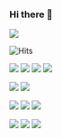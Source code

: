 ### Hi there 👋

<!--
**kryowen/kryowen** is a ✨ _special_ ✨ repository because its `README.md` (this file) appears on your GitHub profile.
Here are some ideas to get you started:

- solved.ac tier profile
[![Solved.ac 프로필](http://mazassumnida.wtf/api/v2/generate_badge?boj=adviate)](https://solved.ac/adviate)
<img align='right' src="http://mazassumnida.wtf/api/v2/generate_badge?boj=adviate">

- github stats card profile
![Anurag's GitHub stats](https://github-readme-stats.vercel.app/api?username=kryowen&&show_icons=true&theme=onedark)
<img align='left' src="https://github-readme-stats.vercel.app/api?username=kryowen&&show_icons=true&theme=onedark" height="165">


- 🔭 I’m currently working on ...
- 🌱 I’m currently learning ...
- 👯 I’m looking to collaborate on ...
- 🤔 I’m looking for help with ...
- 💬 Ask me about ...
- 📫 How to reach me: ...
- 😄 Pronouns: ...
- ⚡ Fun fact: ...
-->

<img src="https://capsule-render.vercel.app/api?type=rect&color=gradient&height=300&section=header&text=kryowen&fontSize=90&fontAlign=90" />


<!--방문자 수-->
![Hits](https://hits.seeyoufarm.com/api/count/incr/badge.svg?url=https%3A%2F%2Fgithub.com%2Fkryowen&count_bg=%23FF7F00&title_bg=%23002643&icon=pinboard.svg&icon_color=%23FFFFFF&title=visitors&edge_flat=false)

<!-- 기술 -->
<img src="https://img.shields.io/badge/Python-3776AB?style=round-square&logo=python&logoColor=white"/></a>
<img src="https://img.shields.io/badge/C-00599C?style=round-square&logo=c&logoColor=white"/></a>
<img src="https://img.shields.io/badge/C++-00599C?style=round-square&logo=cplusplus&logoColor=white"/></a>
<img src="https://img.shields.io/badge/Unity-000000?style=round-square&logo=Unity&logoColor=white"/></a>

<!-- 배우고 있는 중 -->
<img src="https://img.shields.io/badge/Java-007396?style=round-square&logo=Java&logoColor=white"/></a>
<img src="https://img.shields.io/badge/C Sharp-239120?style=round-square&logo=csharp&logoColor=white"/></a>

<!-- 사용하는 운영체제 -->
<img src="https://img.shields.io/badge/Ubuntu-E95420?style=round-square&logo=ubuntu&logoColor=white"/></a>
<img src="https://img.shields.io/badge/Windows-0078D6?style=round-square&logo=windows&logoColor=white"/></a>
<img src="https://img.shields.io/badge/Android-3DDC84?style=round-square&logo=android&logoColor=white"/></a>

<!-- 연락 -->
<a href="mailto:iluvidus@gmail.com" target="_blank"><img src="https://img.shields.io/badge/Gmail-EA4335?style=flat-round&logo=gmail&logoColor=white"/></a>
<a href="https://discord.com" target="_blank"><img src="https://img.shields.io/badge/Discord-5865F2?style=flat-round&logo=discord&logoColor=white"/></a>
<a href="https://github.com/kryowen" target="_blank"><img src="https://img.shields.io/badge/Github-181717?style=flat-round&logo=github&logoColor=white"/></a>
